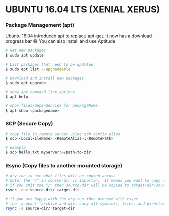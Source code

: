 # UBUNTU 16.04 LTS (XENIAL XERUS)

### Package Management (apt)
Ubuntu 16.04 introduced apt to replace apt-get.  It now has a download progress bar :smile:
You can also install and use Aptitude

```sh
# Get new packages
$ sudo apt update

# List packages that need to be updated
$ sudo apt list --upgradeable

# Download and install new packages
$ sudo apt upgrade

# show apt command line options
$ apt help

# show files/dependencies for packageName
$ apt show <packagename>
```

### SCP (Secure Copy)
```sh
# copy file to remote server using ssh config alias
$ scp <LocalFileName> <RemoteAlias>:<RemotePath>

# example
$ scp hello.txt myServer:~/path-to-dir
```

### Rsync (Copy files to another mounted storage)
``` sh
# dry run to see what files will be copied across
# note: the "/" in source-dir is importan.  It means you want to copy contents in source-dir to target-dir
# if you omit the "/" then source-dir will be copied to target-dir/source-dir/
rsync -anv source-dir/ target-dir

# if you are happy with the dry-run then proceed with rsync
# the -a means "archive and will copy all symlinks, files, and directories
rsync -a source-dir/ target-dir

```
